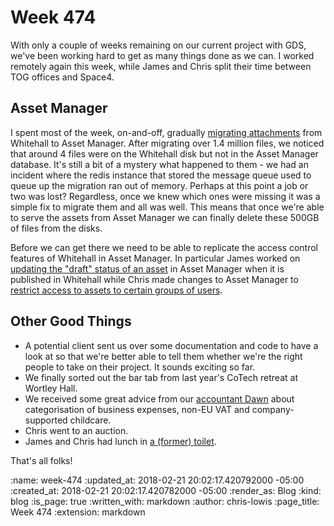 Week 474
========

With only a couple of weeks remaining on our current project with GDS, we've been working hard to get as many things done as we can. I worked remotely again this week, while James and Chris split their time between TOG offices and Space4.

## Asset Manager

I spent most of the week, on-and-off, gradually [migrating attachments](https://github.com/alphagov/asset-manager/issues/441) from Whitehall to Asset Manager. After migrating over 1.4 million files, we noticed that around 4 files were on the Whitehall disk but not in the Asset Manager database. It's still a bit of a mystery what happened to them - we had an incident where the redis instance that stored the message queue used to queue up the migration ran out of memory. Perhaps at this point a job or two was lost? Regardless, once we knew which ones were missing it was a simple fix to migrate them and all was well. This means that once we're able to serve the assets from Asset Manager we can finally delete these 500GB of files from the disks.

Before we can get there we need to be able to replicate the access control features of Whitehall in Asset Manager. In particular James worked on [updating the "draft" status of an asset](https://github.com/alphagov/whitehall/pull/3769) in Asset Manager when it is published in Whitehall while Chris made changes to Asset Manager to [restrict access to assets to certain groups of users](https://github.com/alphagov/asset-manager/pull/471).

## Other Good Things

- A potential client sent us over some documentation and code to have a look at so that we're better able to tell them whether we're the right people to take on their project. It sounds exciting so far.
- We finally sorted out the bar tab from last year's CoTech retreat at Wortley Hall.
- We received some great advice from our [accountant Dawn](http://www.goddardsolutions.co.uk/) about categorisation of business expenses, non-EU VAT and company-supported childcare.
- Chris went to an auction.
- James and Chris had lunch in [a (former) toilet](https://the-attendant.com/locations/fitzrovia/).

That's all folks!

:name: week-474
:updated_at: 2018-02-21 20:02:17.420792000 -05:00
:created_at: 2018-02-21 20:02:17.420782000 -05:00
:render_as: Blog
:kind: blog
:is_page: true
:written_with: markdown
:author: chris-lowis
:page_title: Week 474
:extension: markdown
